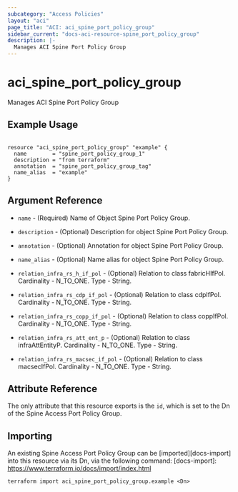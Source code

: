 ```yaml
---
subcategory: "Access Policies"
layout: "aci"
page_title: "ACI: aci_spine_port_policy_group"
sidebar_current: "docs-aci-resource-spine_port_policy_group"
description: |-
  Manages ACI Spine Port Policy Group
---
```


# aci_spine_port_policy_group #
Manages ACI Spine Port Policy Group

## Example Usage ##

```hcl

resource "aci_spine_port_policy_group" "example" {
  name        = "spine_port_policy_group_1"
  description = "from terraform"
  annotation  = "spine_port_policy_group_tag"
  name_alias  = "example"
}

```


## Argument Reference ##
* `name` - (Required) Name of Object Spine Port Policy Group.
* `description` - (Optional) Description for object Spine Port Policy Group.
* `annotation` - (Optional) Annotation for object Spine Port Policy Group.
* `name_alias` - (Optional) Name alias for object Spine Port Policy Group.

* `relation_infra_rs_h_if_pol` - (Optional) Relation to class fabricHIfPol. Cardinality - N_TO_ONE. Type - String.
                
* `relation_infra_rs_cdp_if_pol` - (Optional) Relation to class cdpIfPol. Cardinality - N_TO_ONE. Type - String.
                
* `relation_infra_rs_copp_if_pol` - (Optional) Relation to class coppIfPol. Cardinality - N_TO_ONE. Type - String.
                
* `relation_infra_rs_att_ent_p` - (Optional) Relation to class infraAttEntityP. Cardinality - N_TO_ONE. Type - String.
                
* `relation_infra_rs_macsec_if_pol` - (Optional) Relation to class macsecIfPol. Cardinality - N_TO_ONE. Type - String.
                


## Attribute Reference

The only attribute that this resource exports is the `id`, which is set to the
Dn of the Spine Access Port Policy Group.

## Importing ##

An existing Spine Access Port Policy Group can be [imported][docs-import] into this resource via its Dn, via the following command:
[docs-import]: https://www.terraform.io/docs/import/index.html


```
terraform import aci_spine_port_policy_group.example <Dn>
```